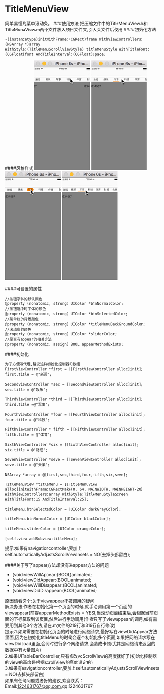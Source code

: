 # TitleMenuView
  简单易懂的菜单滚动条。
###使用方法
  把压缩文件中的TitleMenuView.h和TitleMenuView.m两个文件放入项目文件夹,引入头文件后使用
####初始化方法
```
-(instancetype)initWithFrame:(CGRect)frame WithViewControllers:(NSArray *)array 
WithStyle:(TitleMenuScrollViewStyle) titleMenuStyle WithTitleFont:(CGFloat)font AndTitleInterval:(CGFloat)space;
```
####风格样式
![](https://github.com/luo12389/TitleMenuView/blob/master/gif/default.gif)
![](https://github.com/luo12389/TitleMenuView/blob/master/gif/line.gif)
![](https://github.com/luo12389/TitleMenuView/blob/master/gif/playground.gif)
![](https://github.com/luo12389/TitleMenuView/blob/master/gif/screen.gif)

####可设置的属性
```
//按钮字体的默认颜色
@property (nonatomic, strong) UIColor *btnNormalColor;
//按钮选中时字体的颜色
@property (nonatomic, strong) UIColor *btnSelectedColor;
//菜单栏的背景颜色
@property (nonatomic, strong) UIColor *titleMenuBackGroundColor;
//滚动条的颜色
@property (nonatomic, strong) UIColor *sliderColor;
//是否有appear的相关方法
@property (nonatomic, assign) BOOL appearMethodExists;
```

####初始化
```
为了方便写代理,建议这样初始化控制器和数组
FirstViewController *first = [[FirstViewController alloc]init];
first.title = @"新闻";

SecondViewController *sec = [[SecondViewController alloc]init];
sec.title = @"娱乐";

ThirdViewController *third = [[ThirdViewController alloc]init];
third.title =@"军事";

FourthViewController *four = [[FourthViewController alloc]init];
four.title = @"科技";

FifthViewController * fifth = [[FifthViewController alloc]init];
fifth.title = @"体育";

SixthViewController *six = [[SixthViewController alloc]init];
six.title = @"财经";

SevenViewController *seve = [[SevenViewController alloc]init];
seve.title = @"头条";

NSArray *array = @[first,sec,third,four,fifth,six,seve];

TitleMenuView *titleMenu = [[TitleMenuView alloc]initWithFrame:CGRectMake(0, 64, MAINWIDTH, MAINHEIGHT-20) WithViewControllers:array WithStyle:TitleMenuStyleScreen WithTitleFont:15 AndTitleInterval:25];

titleMenu.btnSelectedColor = [UIColor darkGrayColor];

titleMenu.btnNormalColor = [UIColor blackColor];

titleMenu.sliderColor = [UIColor orangeColor];

[self.view addSubview:titleMenu];

```
提示:如果有navigationcontroller,要加上self.automaticallyAdjustsScrollViewInsets = NO(去掉头部留白);

####关于写了appear方法却没有进appear方法的问题
- (void)viewWillAppear:(BOOL)animated;  
- (void)viewDidAppear:(BOOL)animated;     
- (void)viewWillDisappear:(BOOL)animated; 
- (void)viewDidDisappear:(BOOL)animated;

原因请看这个:[关于viewappear不被调用的疑问](http://blog.chinaunix.net/uid-25458681-id-3287785.html)</br>
解决办法:作者在初始化第一个页面的时候,就手动调用第一个页面的viewappear(前提appearMethodExists = YES),当滚动页面结束后,会根据当前页面的下标获取到该页面,然后进行手动调用(作者只写了viewappear的调用,如有需要用到其他3个方法,请在.m文件的219行和319行自行修改)</br>
提示:1.如果需要在初始化页面的时候进行网络请求,最好写在viewDidAppear方法里面,因为在初始化titleMenu的时候会逐个初始化多个页面,如果把网络请求写在viewDidLoad里面,会同时进行多个网络请求,会造成卡顿(尤其是网络请求返回的数据中有大量图片)</br>
    2.如果UITableBarController,只有修改vcScrollView的高度就好了(初始化控制器的view的高度是根据scrollView的高度设定的)</br>
    3.如果有navigationcontroller,要加上self.automaticallyAdjustsScrollViewInsets = NO(去掉头部留白)</br>
如果有任何问题或者好的建议,欢迎联系：Email:<1224631767@qq.com>,qq:1224631767
